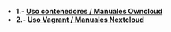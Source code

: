 * **1.- [Uso contenedores / Manuales Owncloud](Owncloud)**
* **2.- [Uso Vagrant / Manuales Nextcloud](Nextcloud)**
